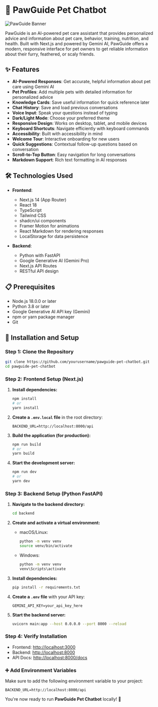 # 🐾 PawGuide Pet Chatbot

![PawGuide Banner](https://i.imgur.com/placeholder.jpg)

PawGuide is an AI-powered pet care assistant that provides personalized advice and information about pet care, behavior, training, nutrition, and health. Built with Next.js and powered by Gemini AI, PawGuide offers a modern, responsive interface for pet owners to get reliable information about their furry, feathered, or scaly friends.

## ✨ Features

- **AI-Powered Responses**: Get accurate, helpful information about pet care using Gemini AI
- **Pet Profiles**: Add multiple pets with detailed information for personalized advice
- **Knowledge Cards**: Save useful information for quick reference later
- **Chat History**: Save and load previous conversations
- **Voice Input**: Speak your questions instead of typing
- **Dark/Light Mode**: Choose your preferred theme
- **Responsive Design**: Works on desktop, tablet, and mobile devices
- **Keyboard Shortcuts**: Navigate efficiently with keyboard commands
- **Accessibility**: Built with accessibility in mind
- **Welcome Tour**: Interactive onboarding for new users
- **Quick Suggestions**: Contextual follow-up questions based on conversation
- **Scroll-to-Top Button**: Easy navigation for long conversations
- **Markdown Support**: Rich text formatting in AI responses

## 🛠️ Technologies Used

- **Frontend**:
  - Next.js 14 (App Router)
  - React 18
  - TypeScript
  - Tailwind CSS
  - shadcn/ui components
  - Framer Motion for animations
  - React Markdown for rendering responses
  - LocalStorage for data persistence

- **Backend**:
  - Python with FastAPI
  - Google Generative AI (Gemini Pro)
  - Next.js API Routes
  - RESTful API design

## 📋 Prerequisites

- Node.js 18.0.0 or later
- Python 3.8 or later
- Google Generative AI API key (Gemini)
- npm or yarn package manager
- Git

## 🚀 Installation and Setup

### Step 1: Clone the Repository

```bash
git clone https://github.com/yourusername/pawguide-pet-chatbot.git
cd pawguide-pet-chatbot
```

### Step 2: Frontend Setup (Next.js)

1. **Install dependencies:**

   ```bash
   npm install
   # or
   yarn install
   ```

2. **Create a `.env.local` file** in the root directory:

   ```env
   BACKEND_URL=http://localhost:8000/api
   ```

3. **Build the application (for production):**

   ```bash
   npm run build
   # or
   yarn build
   ```

4. **Start the development server:**

   ```bash
   npm run dev
   # or
   yarn dev
   ```

### Step 3: Backend Setup (Python FastAPI)

1. **Navigate to the backend directory:**

   ```bash
   cd backend
   ```

2. **Create and activate a virtual environment:**

   - macOS/Linux:

     ```bash
     python -m venv venv
     source venv/bin/activate
     ```

   - Windows:

     ```bash
     python -m venv venv
     venv\Scripts\activate
     ```

3. **Install dependencies:**

   ```bash
   pip install -r requirements.txt
   ```

4. **Create a `.env` file** with your API key:

   ```env
   GEMINI_API_KEY=your_api_key_here
   ```

5. **Start the backend server:**

   ```bash
   uvicorn main:app --host 0.0.0.0 --port 8000 --reload
   ```

### Step 4: Verify Installation

- Frontend: [http://localhost:3000](http://localhost:3000)  
- Backend: [http://localhost:8000](http://localhost:8000)  
- API Docs: [http://localhost:8000/docs](http://localhost:8000/docs)

### ➕ Add Environment Variables

Make sure to add the following environment variable to your project:

```env
BACKEND_URL=http://localhost:8000/api
```

You're now ready to run **PawGuide Pet Chatbot** locally! 🌟

